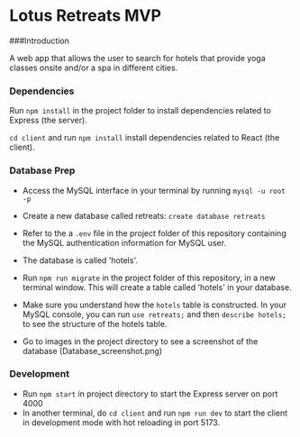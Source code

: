 # Lotus Retreats MVP

###Introduction

A web app that allows the user to search for hotels that provide yoga classes onsite and/or a spa in different cities.

### Dependencies

Run `npm install` in the project folder to install dependencies related to Express (the server).

`cd client` and run `npm install` install dependencies related to React (the client).

### Database Prep

- Access the MySQL interface in your terminal by running `mysql -u root -p`
- Create a new database called retreats: `create database retreats`
- Refer to the a `.env` file in the project folder of this repository containing the MySQL authentication information for MySQL user.
- The database is called 'hotels'.

- Run `npm run migrate` in the project folder of this repository, in a new terminal window. This will create a table called 'hotels' in your database.

- Make sure you understand how the `hotels` table is constructed. In your MySQL console, you can run `use retreats;` and then `describe hotels;` to see the structure of the hotels table.

- Go to images in the project directory to see a screenshot of the database (Database_screenshot.png)

### Development

- Run `npm start` in project directory to start the Express server on port 4000
- In another terminal, do `cd client` and run `npm run dev` to start the client in development mode with hot reloading in port 5173.
